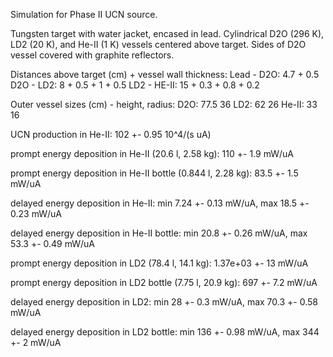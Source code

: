Simulation for Phase II UCN source.

Tungsten target with water jacket, encased in lead.
Cylindrical D2O (296 K), LD2 (20 K), and He-II (1 K) vessels centered above target.
Sides of D2O vessel covered with graphite reflectors.

Distances above target (cm) + vessel wall thickness:
Lead - D2O: 4.7 + 0.5
D2O - LD2: 8 + 0.5 + 1 + 0.5
LD2 - HE-II: 15 + 0.3 + 0.8 + 0.2

Outer vessel sizes (cm) - height, radius:
D2O: 77.5 36
LD2: 62 26
He-II: 33 16

UCN production in He-II:
102 +- 0.95 10^4/(s uA)

prompt energy deposition in He-II (20.6 l, 2.58 kg):
110 +- 1.9 mW/uA

prompt energy deposition in He-II bottle (0.844 l, 2.28 kg):
83.5 +- 1.5 mW/uA

delayed energy deposition in He-II:
min 7.24 +- 0.13 mW/uA, max 18.5 +- 0.23 mW/uA

delayed energy deposition in He-II bottle:
min 20.8 +- 0.26 mW/uA, max 53.3 +- 0.49 mW/uA

prompt energy deposition in LD2 (78.4 l, 14.1 kg):
1.37e+03 +- 13 mW/uA

prompt energy deposition in LD2 bottle (7.75 l, 20.9 kg):
697 +- 7.2 mW/uA

delayed energy deposition in LD2:
min 28 +- 0.3 mW/uA, max 70.3 +- 0.58 mW/uA

delayed energy deposition in LD2 bottle:
min 136 +- 0.98 mW/uA, max 344 +- 2 mW/uA

